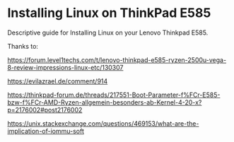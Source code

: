 # Installing Linux on ThinkPad E585
Descriptive guide for Installing Linux on your Lenovo Thinkpad E585.

Thanks to:

https://forum.level1techs.com/t/lenovo-thinkpad-e585-ryzen-2500u-vega-8-review-impressions-linux-etc/130307

https://evilazrael.de/comment/914

https://thinkpad-forum.de/threads/217551-Boot-Parameter-f%FCr-E585-bzw-f%FCr-AMD-Ryzen-allgemein-besonders-ab-Kernel-4-20-x?p=2176002#post2176002

 https://unix.stackexchange.com/questions/469153/what-are-the-implication-of-iommu-soft
